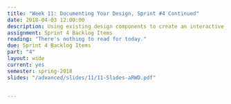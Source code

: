 ```yaml
---
title: "Week 11: Documenting Your Design, Sprint #4 Continued"
date: 2018-04-03 12:00:00
description: Using existing design components to create an interactive pattern library, Weekly Scrum, Help with deliverables related to Sprint 4
assignment: Sprint 4 Backlog Items
reading: "There's nothing to read for today."
due: Sprint 4 Backlog Items
part: "4"
layout: wide
current: yes
semester: spring-2018
slides: "/advanced/slides/11/11-Slides-aRWD.pdf"


---
```


